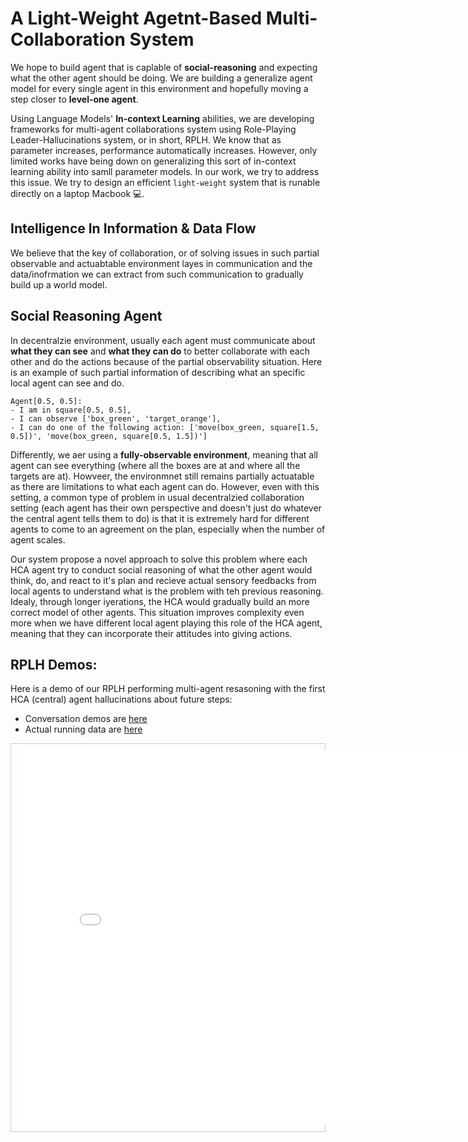 # A Light-Weight Agetnt-Based Multi-Collaboration System
We hope to build agent that is caplable of **social-reasoning** and expecting what the other agent should be doing. We are building a generalize agent model for every single agent in this environment and hopefully moving a step closer to **level-one agent**.

Using Language Models' **In-context Learning** abilities, we are developing frameworks for multi-agent collaborations system using Role-Playing Leader-Hallucinations system, or in short, RPLH. We know that as parameter increases, performance automatically increases. However, only limited works have being down on generalizing this sort of in-context learning ability into samll parameter models. In our work, we try to address this issue. We try to design an efficient `light-weight` system that is runable directly on a laptop Macbook 💻.

## Intelligence In Information & Data Flow
We believe that the key of collaboration, or of solving issues in such partial observable and actuabtable environment layes in communication and the data/inofrmation we can extract from such communication to gradually build up a world model.

## Social Reasoning Agent
In decentralzie environment, usually each agent must communicate about **what they can see** and **what they can do** to better collaborate with each other and do the actions because of the partial observability situation. Here is an example of such partial information of describing what an specific local agent can see and do.

```
Agent[0.5, 0.5]:
- I am in square[0.5, 0.5],
- I can observe ['box_green', 'target_orange'],
- I can do one of the following action: ['move(box_green, square[1.5, 0.5])', 'move(box_green, square[0.5, 1.5])']
```

Differently, we aer using a **fully-observable environment**, meaning that all agent can see everything (where all the boxes are at and where all the targets are at). Howveer, the environmnet still remains partially actuatable as there are limitations to what each agent can do. However, even with this setting, a common type of problem in usual decentralzied collaboration setting (each agent has their own perspective and doesn't just do whatever the central agent tells them to do) is that it is extremely hard for different agents to come to an agreement on the plan, especially when the number of agent scales.

Our system propose a novel approach to solve this problem where each HCA agent try to conduct social reasoning of what the other agent would think, do, and react to it's plan and recieve actual sensory feedbacks from local agents to understand what is the problem with teh previous reasoning. Idealy, through longer iyerations, the HCA would gradually build an more correct model of other agents. This situation improves complexity even more when we have different local agent playing this role of the HCA agent, meaning that they can incorporate their attitudes into giving actions.

## RPLH Demos:
Here is a demo of our RPLH performing multi-agent resasoning with the first HCA (central) agent hallucinations about future steps:

- Conversation demos are [here](https://github.com/KevinBian107/RPLH/tree/master/demos/conversations)
- Actual running data are [here](https://github.com/KevinBian107/RPLH/tree/master/demos/converging_samples)

<div style="border: 1px solid #ccc; padding: 10px;">
    <iframe src="assets/rendering.html" width="800" height="600" style="border:none;"></iframe>
</div>

